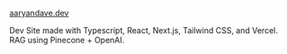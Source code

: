 [aaryandave.dev](https://aaryandave.dev)

Dev Site made with Typescript, React, Next.js, Tailwind CSS, and Vercel. RAG using Pinecone + OpenAI.
